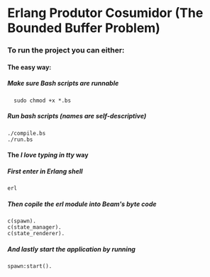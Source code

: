 # Erlang Produtor Cosumidor (The Bounded Buffer Problem)

### To run the project you can either:

#### The easy way:

##### Make sure Bash scripts are runnable 
```
  sudo chmod +x *.bs
```
##### Run bash scripts (names are self-descriptive)
```
./compile.bs
./run.bs
```

#### The _I love typing in tty_ way

##### First enter in Erlang shell 
```
erl
```
##### Then copile the erl module into Beam's byte code
```
c(spawn).
c(state_manager).
c(state_renderer).
```
##### And lastly start the application by running
```
spawn:start().
```

